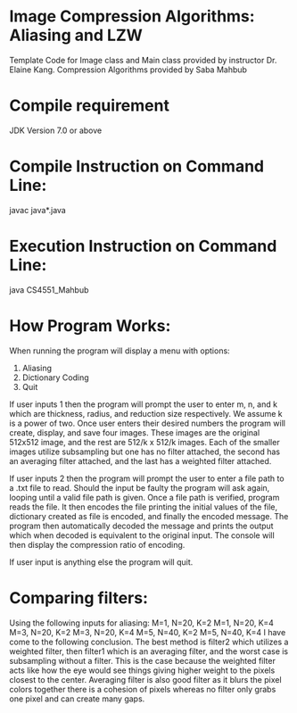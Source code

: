 # Image Compression Algorithms: Aliasing and LZW

Template Code for Image class and Main class provided by instructor Dr. Elaine Kang.
Compression Algorithms provided by Saba Mahbub

Compile requirement
======================================
JDK Version 7.0 or above

Compile Instruction on Command Line:
======================================
javac java*.java

Execution Instruction on Command Line:
======================================
java CS4551_Mahbub



How Program Works:
======================================
When running the program will display a menu with options: 

1. Aliasing
2. Dictionary Coding
3. Quit

If user inputs 1 then the program will prompt the user to enter m, n, and k which are thickness, radius, and reduction size respectively. We assume k is a power of two.
Once user enters their desired numbers the program will create, display, and save four images. These images are the original 512x512 image, and the rest are 512/k x 512/k images. Each of the smaller images utilize subsampling but one has no filter attached, the second has an averaging filter attached, and the last has a weighted filter attached.

If user inputs 2 then the program will prompt the user to enter a file path to a .txt file to read. Should the input be faulty the program will ask again, looping until a valid file path is given. Once a file path is verified, program reads the file. It then encodes the file printing the initial values of the file, dictionary created as file is encoded, and finally the encoded message. The program then automatically decoded the message and prints the output which when decoded is equivalent to the original input. The console will then display the compression ratio of encoding.

If user input is anything else the program will quit.


Comparing filters:
======================================
Using the following inputs for aliasing:
M=1, N=20, K=2
M=1, N=20, K=4
M=3, N=20, K=2
M=3, N=20, K=4
M=5, N=40, K=2
M=5, N=40, K=4
I have come to the following conclusion.
The best method is filter2 which utilizes a weighted filter, then filter1 which is an averaging filter, and the worst case is subsampling without a filter. This is the case because the weighted filter acts like how the eye would see things giving higher weight to the pixels closest to the center. Averaging filter is also good filter as it blurs the pixel colors together there is a cohesion of pixels whereas no filter only grabs one pixel and can create many gaps.
